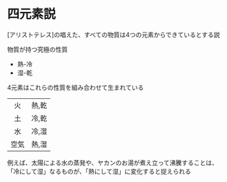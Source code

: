 # 四元素説

[アリストテレス]の唱えた、すべての物質は4つの元素からできているとする説

物質が持つ究極の性質

- 熱-冷
- 湿-乾

4元素はこれらの性質を組み合わせて生まれている

|||
|:--:|:--:|
|火|熱,乾|
|土|冷,乾|
|水|冷,湿|
|空気|熱,湿|

例えば、太陽による水の蒸発や、ヤカンのお湯が煮え立って沸騰することは、「冷にして湿」なるものが、「熱にして湿」に変化すると捉えられる
